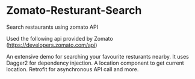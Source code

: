 # Zomato-Resturant-Search
Search restaurants using zomato API

Used the following api provided by Zomato (https://developers.zomato.com/api)

An extensive demo for searching your favourite resturants nearby.
It uses Dagger2 for dependency injection.
A location component to get current location.
Retrofit for asynchronous API call and more.

